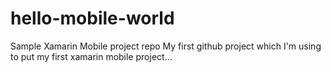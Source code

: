 # hello-mobile-world
Sample Xamarin Mobile project repo
My first github project which I'm using to put my first xamarin mobile project...
